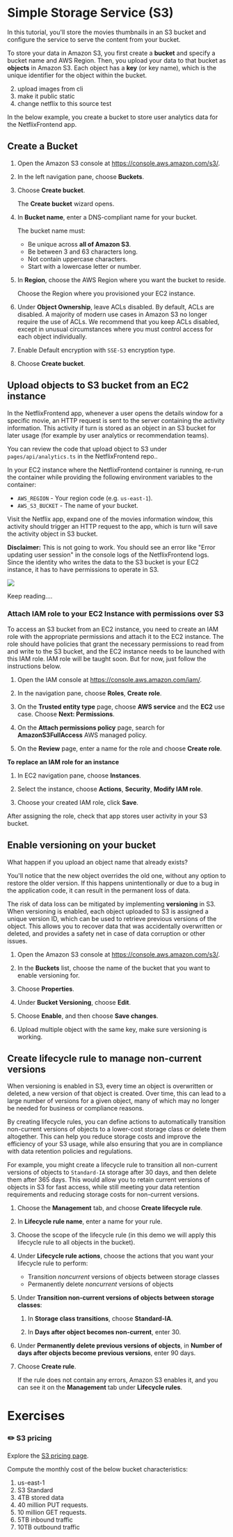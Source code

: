 # Simple Storage Service (S3)

In this tutorial, you'll store the movies thumbnails in an S3 bucket and configure the service to serve the content from your bucket. 

To store your data in Amazon S3, you first create a **bucket** and specify a bucket name and AWS Region.
Then, you upload your data to that bucket as **objects** in Amazon S3. 
Each object has a **key** (or key name), which is the unique identifier for the object within the bucket.

2. upload images from cli
3. make it public static
4. change netflix to this source test


In the below example, you create a bucket to store user analytics data for the NetflixFrontend app. 

## Create a Bucket

1. Open the Amazon S3 console at https://console.aws.amazon.com/s3/.
2. In the left navigation pane, choose **Buckets**\.
3. Choose **Create bucket**.

   The **Create bucket** wizard opens.

4. In **Bucket name**, enter a DNS-compliant name for your bucket.

   The bucket name must:
   + Be unique across **all of Amazon S3**.
   + Be between 3 and 63 characters long.
   + Not contain uppercase characters.
   + Start with a lowercase letter or number.

5. In **Region**, choose the AWS Region where you want the bucket to reside.

   Choose the Region where you provisioned your EC2 instance.

6. Under **Object Ownership**, leave ACLs disabled. By default, ACLs are disabled\. A majority of modern use cases in Amazon S3 no longer require the use of ACLs\. We recommend that you keep ACLs disabled, except in unusual circumstances where you must control access for each object individually\.

8. Enable Default encryption with `SSE-S3` encryption type.

9. Choose **Create bucket**.

## Upload objects to S3 bucket from an EC2 instance

In the NetflixFrontend app, whenever a user opens the details window for a specific movie, an HTTP request is sent to the server containing the activity information.
This activity if turn is stored as an object in an S3 bucket for later usage (for example by user analytics or recommendation teams).

You can review the code that upload object to S3 under `pages/api/analytics.ts` in the NetflixFrontend repo..

In your EC2 instance where the NetflixFrontend container is running, re-run the container while providing the following environment variables to the container: 

- `AWS_REGION` - Your region code (e.g. `us-east-1`).
- `AWS_S3_BUCKET` - The name of your bucket.

Visit the Netflix app, expand one of the movies information window, this activity should trigger an HTTP request to the app, which is turn will save the activity object in S3 bucket.

**Disclaimer:** This is not going to work. You should see an error like "Error updating user session" in the console logs of the NetflixFrontend logs. 
Since the identity who writes the data to the S3 bucket is your EC2 instance, it has to have permissions to operate in S3.

![][ec2-s3]

Keep reading....

### Attach IAM role to your EC2 Instance with permissions over S3

To access an S3 bucket from an EC2 instance, you need to create an IAM role with the appropriate permissions and attach it to the EC2 instance.
The role should have policies that grant the necessary permissions to read from and write to the S3 bucket, and the EC2 instance needs to be launched with this IAM role.
IAM role will be taught soon. But for now, just follow the instructions below.

1. Open the IAM console at [https://console\.aws\.amazon\.com/iam/](https://console.aws.amazon.com/iam/)\.

1. In the navigation pane, choose **Roles**, **Create role**\.

1. On the **Trusted entity type** page, choose **AWS service** and the **EC2** use case\. Choose **Next: Permissions**\.

1. On the **Attach permissions policy** page, search for **AmazonS3FullAccess** AWS managed policy\.

1. On the **Review** page, enter a name for the role and choose **Create role**\.


**To replace an IAM role for an instance**

1. In EC2 navigation pane, choose **Instances**.

1. Select the instance, choose **Actions**, **Security**, **Modify IAM role**.

1. Choose your created IAM role, click **Save**.

After assigning the role, check that app stores user activity in your S3 bucket. 

## Enable versioning on your bucket

What happen if you upload an object name that already exists? 

You'll notice that the new object overrides the old one, without any option to restore the older version. 
If this happens unintentionally or due to a bug in the application code, it can result in the permanent loss of data.

The risk of data loss can be mitigated by implementing **versioning** in S3. 
When versioning is enabled, each object uploaded to S3 is assigned a unique version ID, which can be used to retrieve previous versions of the object. 
This allows you to recover data that was accidentally overwritten or deleted, and provides a safety net in case of data corruption or other issues.

1. Open the Amazon S3 console at [https://console\.aws\.amazon\.com/s3/](https://console.aws.amazon.com/s3/)\.

2. In the **Buckets** list, choose the name of the bucket that you want to enable versioning for\.

3. Choose **Properties**\.

4. Under **Bucket Versioning**, choose **Edit**\.

5. Choose **Enable**, and then choose **Save changes**\.

6. Upload multiple object with the same key, make sure versioning is working.

## Create lifecycle rule to manage non-current versions

When versioning is enabled in S3, every time an object is overwritten or deleted, a new version of that object is created. Over time, this can lead to a large number of versions for a given object, many of which may no longer be needed for business or compliance reasons.

By creating lifecycle rules, you can define actions to automatically transition non-current versions of objects to a lower-cost storage class or delete them altogether. This can help you reduce storage costs and improve the efficiency of your S3 usage, while also ensuring that you are in compliance with data retention policies and regulations.

For example, you might create a lifecycle rule to transition all non-current versions of objects to `Standard-IA` storage after 30 days, and then delete them after 365 days. This would allow you to retain current versions of objects in S3 for fast access, while still meeting your data retention requirements and reducing storage costs for non-current versions.


1. Choose the **Management** tab, and choose **Create lifecycle rule**\.

1. In **Lifecycle rule name**, enter a name for your rule\.

1. Choose the scope of the lifecycle rule (in this demo we will apply this lifecycle rule to all objects in the bucket).

1. Under **Lifecycle rule actions**, choose the actions that you want your lifecycle rule to perform:
   + Transition *noncurrent* versions of objects between storage classes
   + Permanently delete *noncurrent* versions of objects

1. Under **Transition non\-current versions of objects between storage classes**:

   1. In **Storage class transitions**, choose **Standard\-IA**.

   1. In **Days after object becomes non\-current**, enter 30.

1. Under **Permanently delete previous versions of objects**, in **Number of days after objects become previous versions**, enter 90 days.

1. Choose **Create rule**\.

   If the rule does not contain any errors, Amazon S3 enables it, and you can see it on the **Management** tab under **Lifecycle rules**\.

# Exercises

### :pencil2: S3 pricing

Explore the [S3 pricing page](https://aws.amazon.com/s3/pricing/).

Compute the monthly cost of the below bucket characteristics:

1. us-east-1
2. S3 Standard
3. 4TB stored data
4. 40 million PUT requests.
5. 10 million GET requests.
6. 5TB inbound traffic
7. 10TB outbound traffic


[ec2-s3]: https://exit-zero-academy.github.io/DevOpsTheHardWayAssets/img/ec2-s3.png